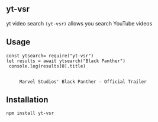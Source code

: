 ## yt-vsr

yt video search ```(yt-vsr)``` allows you search YouTube videos 

## Usage

``` 
const ytsearch= require("yt-vsr")
let results = await ytsearch("Black Panther")
 console.log(results[0].title)
 
    
     Marvel Studios' Black Panther - Official Trailer
 ```


## Installation

``` 
npm install yt-vsr 
```




